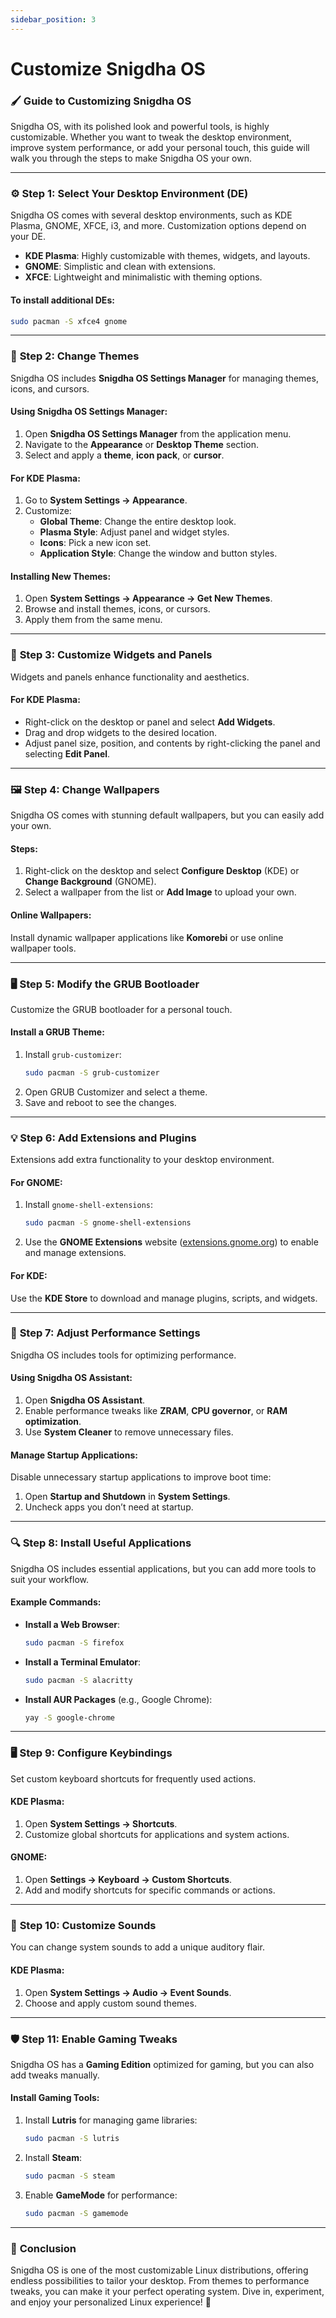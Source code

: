 ```yaml
---
sidebar_position: 3
---
```

# Customize Snigdha OS
### 🖌️ **Guide to Customizing Snigdha OS**

Snigdha OS, with its polished look and powerful tools, is highly customizable. Whether you want to tweak the desktop environment, improve system performance, or add your personal touch, this guide will walk you through the steps to make Snigdha OS your own.

---

### ⚙️ **Step 1: Select Your Desktop Environment (DE)**
Snigdha OS comes with several desktop environments, such as KDE Plasma, GNOME, XFCE, i3, and more. Customization options depend on your DE.

- **KDE Plasma**: Highly customizable with themes, widgets, and layouts.
- **GNOME**: Simplistic and clean with extensions.
- **XFCE**: Lightweight and minimalistic with theming options.

#### To install additional DEs:
```bash
sudo pacman -S xfce4 gnome
```

---

### 🎨 **Step 2: Change Themes**
Snigdha OS includes **Snigdha OS Settings Manager** for managing themes, icons, and cursors.

#### Using Snigdha OS Settings Manager:
1. Open **Snigdha OS Settings Manager** from the application menu.
2. Navigate to the **Appearance** or **Desktop Theme** section.
3. Select and apply a **theme**, **icon pack**, or **cursor**.

#### For KDE Plasma:
1. Go to **System Settings → Appearance**.
2. Customize:
   - **Global Theme**: Change the entire desktop look.
   - **Plasma Style**: Adjust panel and widget styles.
   - **Icons**: Pick a new icon set.
   - **Application Style**: Change the window and button styles.

#### Installing New Themes:
1. Open **System Settings → Appearance → Get New Themes**.
2. Browse and install themes, icons, or cursors.
3. Apply them from the same menu.

---

### 📂 **Step 3: Customize Widgets and Panels**
Widgets and panels enhance functionality and aesthetics.

#### For KDE Plasma:
- Right-click on the desktop or panel and select **Add Widgets**.
- Drag and drop widgets to the desired location.
- Adjust panel size, position, and contents by right-clicking the panel and selecting **Edit Panel**.

---

### 🖼️ **Step 4: Change Wallpapers**
Snigdha OS comes with stunning default wallpapers, but you can easily add your own.

#### Steps:
1. Right-click on the desktop and select **Configure Desktop** (KDE) or **Change Background** (GNOME).
2. Select a wallpaper from the list or **Add Image** to upload your own.

#### Online Wallpapers:
Install dynamic wallpaper applications like **Komorebi** or use online wallpaper tools.

---

### 🖥️ **Step 5: Modify the GRUB Bootloader**
Customize the GRUB bootloader for a personal touch.

#### Install a GRUB Theme:
1. Install `grub-customizer`:
   ```bash
   sudo pacman -S grub-customizer
   ```
2. Open GRUB Customizer and select a theme.
3. Save and reboot to see the changes.

---

### 💡 **Step 6: Add Extensions and Plugins**
Extensions add extra functionality to your desktop environment.

#### For GNOME:
1. Install `gnome-shell-extensions`:
   ```bash
   sudo pacman -S gnome-shell-extensions
   ```
2. Use the **GNOME Extensions** website ([extensions.gnome.org](https://extensions.gnome.org)) to enable and manage extensions.

#### For KDE:
Use the **KDE Store** to download and manage plugins, scripts, and widgets.

---

### 🔧 **Step 7: Adjust Performance Settings**
Snigdha OS includes tools for optimizing performance.

#### Using Snigdha OS Assistant:
1. Open **Snigdha OS Assistant**.
2. Enable performance tweaks like **ZRAM**, **CPU governor**, or **RAM optimization**.
3. Use **System Cleaner** to remove unnecessary files.

#### Manage Startup Applications:
Disable unnecessary startup applications to improve boot time:
1. Open **Startup and Shutdown** in **System Settings**.
2. Uncheck apps you don’t need at startup.

---

### 🔍 **Step 8: Install Useful Applications**
Snigdha OS includes essential applications, but you can add more tools to suit your workflow.

#### Example Commands:
- **Install a Web Browser**:
  ```bash
  sudo pacman -S firefox
  ```
- **Install a Terminal Emulator**:
  ```bash
  sudo pacman -S alacritty
  ```
- **Install AUR Packages** (e.g., Google Chrome):
  ```bash
  yay -S google-chrome
  ```

---

### 🖥️ **Step 9: Configure Keybindings**
Set custom keyboard shortcuts for frequently used actions.

#### KDE Plasma:
1. Open **System Settings → Shortcuts**.
2. Customize global shortcuts for applications and system actions.

#### GNOME:
1. Open **Settings → Keyboard → Custom Shortcuts**.
2. Add and modify shortcuts for specific commands or actions.

---

### 🎵 **Step 10: Customize Sounds**
You can change system sounds to add a unique auditory flair.

#### KDE Plasma:
1. Open **System Settings → Audio → Event Sounds**.
2. Choose and apply custom sound themes.

---

### 🛡️ **Step 11: Enable Gaming Tweaks**
Snigdha OS has a **Gaming Edition** optimized for gaming, but you can also add tweaks manually.

#### Install Gaming Tools:
1. Install **Lutris** for managing game libraries:
   ```bash
   sudo pacman -S lutris
   ```
2. Install **Steam**:
   ```bash
   sudo pacman -S steam
   ```
3. Enable **GameMode** for performance:
   ```bash
   sudo pacman -S gamemode
   ```

---

### 🚀 **Conclusion**
Snigdha OS is one of the most customizable Linux distributions, offering endless possibilities to tailor your desktop. From themes to performance tweaks, you can make it your perfect operating system. Dive in, experiment, and enjoy your personalized Linux experience! 🎉